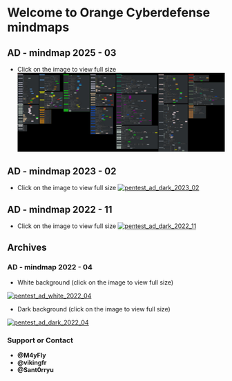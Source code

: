 # Welcome to Orange Cyberdefense mindmaps

## AD - mindmap 2025 - 03

- Click on the image to view full size
[![pentest_ad_dark_2025_03](./img/thumbnail_mindmap_ad_dark_classic_2025.03.excalidraw.png)](./img/mindmap_ad_dark_classic_2025.03.excalidraw.svg)

## AD - mindmap 2023 - 02

- Click on the image to view full size
[![pentest_ad_dark_2023_02](./img/thumbnail_pentest_ad_dark_2023_02.png)](./img/pentest_ad_dark_2023_02.svg)


## AD - mindmap 2022 - 11

- Click on the image to view full size
[![pentest_ad_dark_2022_11](./img/thumbnail_pentest_ad_dark_2022_11.png)](./img/pentest_ad_dark_2022_11.svg)

## Archives

### AD - mindmap 2022 - 04
- White background (click on the image to view full size)

[![pentest_ad_white_2022_04](./img/thumbnail_pentest_ad_2022_04.png)](./img/pentest_ad_2022_04.svg)

- Dark background (click on the image to view full size)

[![pentest_ad_dark_2022_04](./img/thumbnail_pentest_ad_dark_2022_04.png)](./img/pentest_ad_dark_2022_04.svg)


### Support or Contact

- **@M4yFly**
- **@vikingfr**
- **@Sant0rryu**

